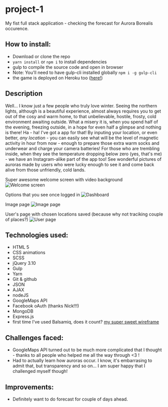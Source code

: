# project-1

My fist full stack application - checking the forecast for Aurora Borealis occurence. 

## How to install:

* Download or clone the repo
* ```yarn install``` or ```npm i``` to install dependencies
* gulp to compile the source code and open in browser
* Note: You'll need to have gulp-cli installed globally ```npm i -g gulp-cli```
* the game is deployed on Heroku too ([here!](http://peaceful-peak-78688.herokuapp.com/))

## Description

Well... I know just a few people who truly love winter. Seeing the northern lights, although is a beautiful experience, almost always requires you to get out of the cosy and warm home, to that unbelievable, hostile, frosty, cold environment awaiting outside. What a misery it is, when you spend half of the evening, freezing outside, in a hope for even half a glimpse and nothing is there! Ha - ha! I've got a app for that! By inputing your location, or even better, _any location_ -  you can easily see what will be the level of magnetic activity in hour from now - enough to prepare those extra warm socks and underwear and charge your camera batteries! 
For those who are trembling inside, when they see the temperature dropping below zero (yes, that's me) - we have an Instagram-alike part of the app too! See wonderful pictures of auroras made by users who were lucky enough to see it and come back alive from those unfriendly, cold lands.

Super awesome welcome screen with video background
![Welcome screen](https://s3-eu-west-1.amazonaws.com/wdi27/Screen+Shot+2017-06-15+at+21.00.30.png)

Options that you see once logged in
![Dashboard](https://s3-eu-west-1.amazonaws.com/wdi27/Screen+Shot+2017-06-15+at+21.00.57.png)

Image page
![Image page](https://s3-eu-west-1.amazonaws.com/wdi27/Screen+Shot+2017-06-15+at+21.01.16.png)

User's page with chosen locations saved (because why not traciking couple of places?)
![User page](https://s3-eu-west-1.amazonaws.com/wdi27/Screen+Shot+2017-06-15+at+21.01.55.png)



## Technologies used:

* HTML 5
* CSS animations
* SCSS
* jQuery 3.10
* Gulp
* Yarn
* Git & github
* JSON
* AJAX
* nodeJS
* GoogleMaps API
* Facebook oAuth (thanks Nick!!!)
* MongoDB
* Express.js
* first time I've used Balsamiq, does it count? [my super sweet wireframe](https://s3-eu-west-1.amazonaws.com/wdi27/Alex+makes+an+app.png)

## Challenges faced:

* GoogleMaps API turned out to be much more complicated that I thought - thanks to all people who helped me all the way through <3 !
* Had to actually learn how auroras occur. I know, it's embarrasing to admit that, but transparency and so on... I am super happy that I challenged myself though!

## Improvements:

* Definitely want to do forecast for couple of days ahead.



